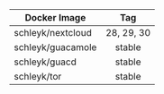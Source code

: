 | Docker Image        |      Tag                           |
|---------------------|:----------------------------------:|
| schleyk/nextcloud   | 28, 29, 30                         |
| schleyk/guacamole   | stable                             |
| schleyk/guacd       | stable                             |
| schleyk/tor         | stable                             |